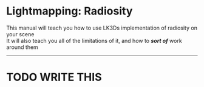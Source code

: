 # Lightmapping: Radiosity
This manual will teach you how to use LK3Ds implementation of radiosity on your scene    
It will also teach you all of the limitations of it, and how to ***sort of*** work around them  

---

# TODO WRITE THIS